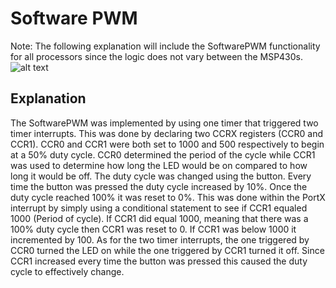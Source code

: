 # Software PWM
Note:  The following explanation will include the SoftwarePWM functionality for all processors since the logic does not vary between the MSP430s.
![alt text](https://github.com/RU09342/lab-4-timers-and-pwm-uribet6/blob/master/Hardware%20PWM/PWM.gif)
## Explanation
The SoftwarePWM was implemented by using one timer that triggered two timer interrupts. This was done by declaring two CCRX registers (CCR0 and CCR1). CCR0 and CCR1 were both set to 1000 and 500 respectively
to begin at a 50% duty cycle. CCR0 determined the period of the cycle while CCR1 was used to determine how long the LED would be on compared to how long it would be off. The duty cycle 
was changed using the button. Every time the button was pressed the duty cycle increased by 10%. Once the duty cycle reached 100% it was reset to 0%. This was done within the PortX interrupt 
by simply using a conditional statement to see if CCR1 equaled 1000 (Period of cycle). If CCR1 did equal 1000, meaning that there was a 100% duty cycle then CCR1 was reset to 0. If CCR1 was below
1000 it incremented by 100. As for the two timer interrupts, the one triggered by CCR0 turned the LED on while the one triggered by CCR1 turned it off. Since CCR1 increased every time the
button was pressed this caused the duty cycle to effectively change.